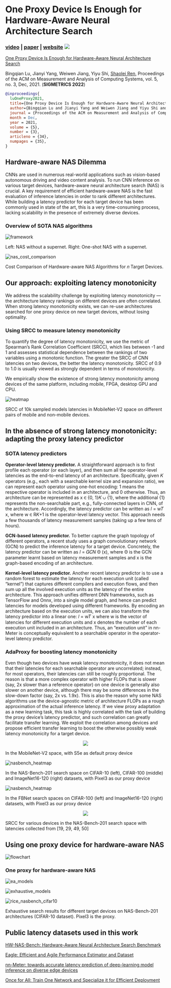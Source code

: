 # One Proxy Device Is Enough for Hardware-Aware Neural Architecture Search

### [video](https://youtu.be) | [paper](https://arxiv.org) | [website](https://ren-research.github.io/OneProxy/) [![](https://colab.research.google.com/assets/colab-badge.svg)](https://colab.research.google.com/github/Ren-Research/OneProxy/blob/main/example.ipynb)

[One Proxy Device Is Enough for Hardware-Aware Neural Architecture Search](https://arxiv.org/)

Bingqian Lu, Jianyi Yang, Weiwen Jiang, Yiyu Shi, [Shaolei Ren](https://intra.ece.ucr.edu/~sren/), Proceedings of the ACM on Measurement and Analysis of Computing Systems, vol. 5, no. 3, Dec, 2021. (**SIGMETRICS 2022**)

```BibTex
@inproceedings{
  luOneProxy2021,
  title={One Proxy Device Is Enough for Hardware-Aware Neural Architecture Search},
  author={Bingqian Lu and Jianyi Yang and Weiwen Jiang and Yiyu Shi and Shaolei Ren},
  journal = {Proceedings of the ACM on Measurement and Analysis of Computing Systems}, 
  month = Dec,
  year = 2021,
  volume = {5}, 
  number = {3},
  articleno = {34}, 
  numpages = {35},
}
```

## Hardware-aware NAS Dilemma

CNNs are used in numerous real-world applications such as vision-based autonomous driving and video content analysis. To run CNN inference on various target devices, hardware-aware neural architecture search (NAS) is crucial. A key requirement of efficient hardware-aware NAS is the fast evaluation of inference latencies in order to rank different architectures. While building a latency predictor for each target device has been commonly used in state of the art, this is a very time-consuming process, lacking scalability in the presence of extremely diverse devices.


### Overview of SOTA NAS algorithms

![framework](./images/sota.jpg)

Left: NAS without a supernet. Right: One-shot NAS with a supernet.


![nas_cost_comparison](./images/nas_cost_comparison.jpg)

Cost Comparison of Hardware-aware NAS Algorithms for 𝑛 Target Devices.


## Our approach: exploiting latency monotonicity

We address the scalability challenge by exploiting latency monotonicity — the architecture latency rankings on different devices are often correlated. When strong latency monotonicity exists, we can re-use architectures searched for one proxy device on new target devices, without losing optimality.

### Using SRCC to measure latency monotonicity

To quantify the degree of latency monotonicity, we use the metric of Spearman’s Rank Correlation Coefficient (SRCC), which lies between -1 and 1 and assesses statistical dependence between the rankings of two variables using a monotonic function. The greater the SRCC of CNN latencies on two devices, the better the latency monotonicity. SRCC of 0.9 to 1.0 is usually viewed as strongly dependent in terms of monotonicity.

We empirically show the existence of strong latency monotonicity among devices of the same platform, including mobile, FPGA, desktop GPU and CPU.

![heatmap](./images/heatmap1.jpg)

SRCC of 10k sampled models latencies in MobileNet-V2 space on different pairs of mobile and non-mobile devices.


## In the absence of strong latency monotonicity: adapting the proxy latency predictor

### SOTA latency predictors

**Operator-level latency predictor.** A straightforward approach is to first profile each operator (or each layer), and then sum all the operator-level latencies as the end-to-end latency of an architecture. Specifically, given 𝐾 operators (e.g., each with a searchable kernel size and expansion ratio), we can represent each operator using one-hot encoding: 1 means the respective operator is included in an architecture, and 0 otherwise. Thus, an architecture can be represented as x ∈ {0, 1}𝐾 ∪ {1}, where the additional {1} represents the non-searchable part, e.g., fully-connected layers in CNN, of the architecture. Accordingly, the latency predictor can be written as 𝑙 = w𝑇 x, where w ∈ R𝐾+1 is the operator-level latency vector. This approach needs a few thousands of latency measurement samples (taking up a few tens of hours).


**GCN-based latency predictor.** To better capture the graph topology of different operators, a recent study uses a graph convolutionary network (GCN) to predict the inference latency for a target device. Concretely, the latency predictor can be written as 𝑙 = 𝐺𝐶𝑁 Θ (x), where Θ is the GCN parameter learnt based on latency measurement samples and x is the graph-based encoding of an architecture.


**Kernel-level latency predictor.** Another recent latency predictor is to use a random forest to estimate the latency for each execution unit (called “kernel”) that captures different compilers and execution flows, and then sum up all the involved execution units as the latency of the entire architecture. This approach unifies different DNN frameworks, such as TensorFlow and Onnx, into a single model graph, and hence can predict latencies for models developed using different frameworks. By encoding an architecture based on the execution units, we can also transform the latency predictor into a linear one: 𝑙 = w𝑇 x where w is the vector of latencies for different execution units and x denotes the number of each execution unit included in an architecture. Thus, an “execution unit” in nn-Meter is conceptually equivalent to a searchable operator in the operator-level latency predictor.


### AdaProxy for boosting latency monotonicity

Even though two devices have weak latency monotonicity, it does not mean that their latencies for each searchable operator are uncorrelated; instead, for most operators, their latencies can still be roughly proportional. The reason is that a more complex operator with higher FLOPs that is slower (say, 2x slower than a reference operator) on one device is generally also slower on another device, although there may be some differences in the slow-down factor (say, 2x vs. 1.9x). This is also the reason why some NAS algorithms use the device-agnostic metric of architecture FLOPs as a rough approximation of the actual inference latency. If we view proxy adaptation as a new learning task, this task is highly correlated with the task of building the proxy device’s latency predictor, and such correlation can greatly facilitate transfer learning. We exploit the correlation among devices and propose efficient transfer learning to boost the otherwise possibly weak latency monotonicity for a target device.

<p align="center">
  <img src="./images/heatmap_s5e_cross.jpg">
</p>

In the MobileNet-V2 space, with S5e as default proxy device


![nasbench_heatmap](./images/nasbench_heatmap.jpg)

In the NAS-Bench-201 search space on CIFAR-10 (left), CIFAR-100 (middle) and ImageNet16-120 (right) datasets, with Pixel3 as our proxy device


![nasbench_heatmap](./images/nasbench_heatmap.jpg)

In the FBNet search spaces on CIFAR-100 (left) and ImageNet16-120 (right) datasets, with Pixel3 as our proxy device


<p align="center">
  <img src="./images/heatmap_rice_eagle.jpg">
</p>

SRCC for various devices in the NAS-Bench-201 search space with latencies collected from [19, 29, 49, 50]


## Using one proxy device for hardware-aware NAS

![flowchart](./images/flowchart.jpg)


### One proxy for hardware-aware NAS

![ea_models](./images/ea_models.jpg)

![exhaustive_models](./images/exhaustive_models.jpg)

![rice_nasbench_cifar10](./images/rice_nasbench_cifar10.jpg)

Exhaustive search results for different target devices on NAS-Bench-201 architectures (CIFAR-10 dataset). Pixel3 is the proxy.


## Public latency datasets used in this work

[HW-NAS-Bench: Hardware-Aware Neural Architecture Search Benchmark](https://github.com/RICE-EIC/HW-NAS-Bench)

[Eagle: Efficient and Agile Performance Estimator and Dataset](https://github.com/zheng-ningxin/brp-nas)

[nn-Meter: towards accurate latency prediction of deep-learning model inference on diverse edge devices](https://github.com/microsoft/nn-Meter)

[Once for All: Train One Network and Specialize it for Efficient Deployment](https://github.com/mit-han-lab/once-for-all)
